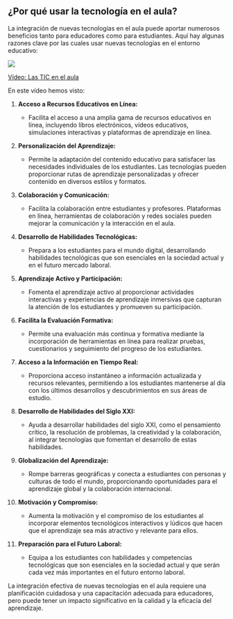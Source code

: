 ## ¿Por qué usar la tecnología en el aula?

La integración de nuevas tecnologías en el aula puede aportar numerosos beneficios tanto para educadores como para estudiantes. Aquí hay algunas razones clave por las cuales usar nuevas tecnologías en el entorno educativo:

[![](https://img.youtube.com/vi/htvAkdgyyqs/0.jpg)](https://youtu.be/htvAkdgyyqs)

[Vídeo: Las TIC en el aula](https://drive.google.com/file/d/1mvYCjRCKLdXdk7CVUwwTZem-cp6x9h8B/view?usp=sharing)

En este vídeo hemos visto:

1. **Acceso a Recursos Educativos en Línea:**
   - Facilita el acceso a una amplia gama de recursos educativos en línea, incluyendo libros electrónicos, vídeos educativos, simulaciones interactivas y plataformas de aprendizaje en línea.

2. **Personalización del Aprendizaje:**
   - Permite la adaptación del contenido educativo para satisfacer las necesidades individuales de los estudiantes. Las tecnologías pueden proporcionar rutas de aprendizaje personalizadas y ofrecer contenido en diversos estilos y formatos.

3. **Colaboración y Comunicación:**
   - Facilita la colaboración entre estudiantes y profesores. Plataformas en línea, herramientas de colaboración y redes sociales pueden mejorar la comunicación y la interacción en el aula.

4. **Desarrollo de Habilidades Tecnológicas:**
   - Prepara a los estudiantes para el mundo digital, desarrollando habilidades tecnológicas que son esenciales en la sociedad actual y en el futuro mercado laboral.

5. **Aprendizaje Activo y Participación:**
   - Fomenta el aprendizaje activo al proporcionar actividades interactivas y experiencias de aprendizaje inmersivas que capturan la atención de los estudiantes y promueven su participación.

6. **Facilita la Evaluación Formativa:**
   - Permite una evaluación más continua y formativa mediante la incorporación de herramientas en línea para realizar pruebas, cuestionarios y seguimiento del progreso de los estudiantes.

7. **Acceso a la Información en Tiempo Real:**
   - Proporciona acceso instantáneo a información actualizada y recursos relevantes, permitiendo a los estudiantes mantenerse al día con los últimos desarrollos y descubrimientos en sus áreas de estudio.

8. **Desarrollo de Habilidades del Siglo XXI:**
   - Ayuda a desarrollar habilidades del siglo XXI, como el pensamiento crítico, la resolución de problemas, la creatividad y la colaboración, al integrar tecnologías que fomentan el desarrollo de estas habilidades.

9. **Globalización del Aprendizaje:**
   - Rompe barreras geográficas y conecta a estudiantes con personas y culturas de todo el mundo, proporcionando oportunidades para el aprendizaje global y la colaboración internacional.

10. **Motivación y Compromiso:**
    - Aumenta la motivación y el compromiso de los estudiantes al incorporar elementos tecnológicos interactivos y lúdicos que hacen que el aprendizaje sea más atractivo y relevante para ellos.

11. **Preparación para el Futuro Laboral:**
    - Equipa a los estudiantes con habilidades y competencias tecnológicas que son esenciales en la sociedad actual y que serán cada vez más importantes en el futuro entorno laboral.

La integración efectiva de nuevas tecnologías en el aula requiere una planificación cuidadosa y una capacitación adecuada para educadores, pero puede tener un impacto significativo en la calidad y la eficacia del aprendizaje.

